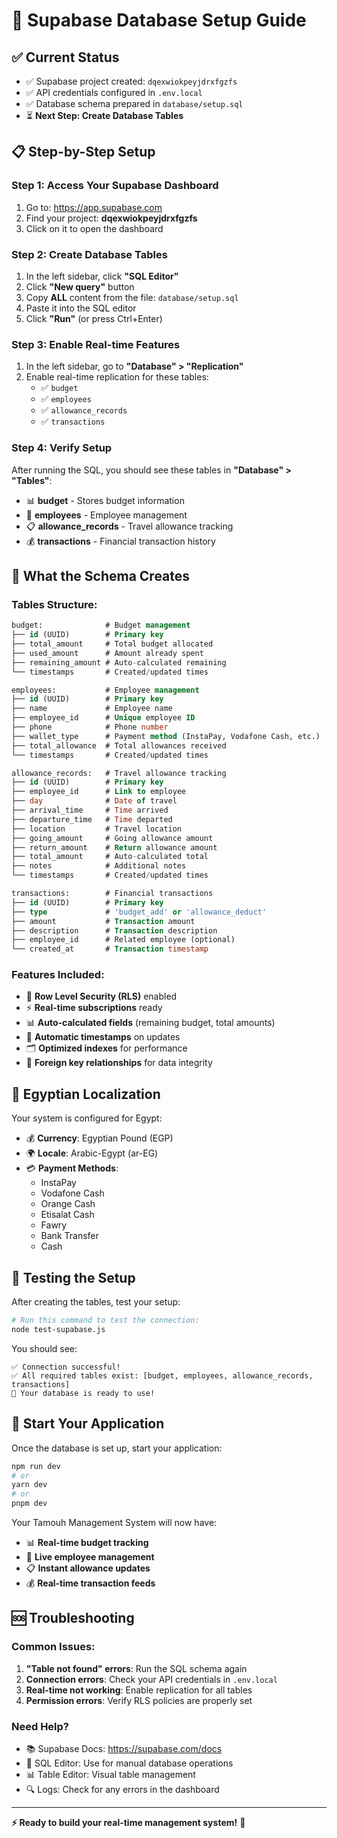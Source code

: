 # 🚀 Supabase Database Setup Guide

## ✅ **Current Status**
- ✅ Supabase project created: `dqexwiokpeyjdrxfgzfs`
- ✅ API credentials configured in `.env.local`
- ✅ Database schema prepared in `database/setup.sql`
- ⏳ **Next Step: Create Database Tables**

## 📋 **Step-by-Step Setup**

### **Step 1: Access Your Supabase Dashboard**
1. Go to: https://app.supabase.com
2. Find your project: **dqexwiokpeyjdrxfgzfs**
3. Click on it to open the dashboard

### **Step 2: Create Database Tables**
1. In the left sidebar, click **"SQL Editor"**
2. Click **"New query"** button
3. Copy **ALL** content from the file: `database/setup.sql`
4. Paste it into the SQL editor
5. Click **"Run"** (or press Ctrl+Enter)

### **Step 3: Enable Real-time Features**
1. In the left sidebar, go to **"Database" > "Replication"**
2. Enable real-time replication for these tables:
   - ✅ `budget`
   - ✅ `employees` 
   - ✅ `allowance_records`
   - ✅ `transactions`

### **Step 4: Verify Setup**
After running the SQL, you should see these tables in **"Database" > "Tables"**:
- 📊 **budget** - Stores budget information
- 👥 **employees** - Employee management 
- 📋 **allowance_records** - Travel allowance tracking
- 💰 **transactions** - Financial transaction history

## 🔧 **What the Schema Creates**

### **Tables Structure:**
```sql
budget:              # Budget management
├── id (UUID)        # Primary key
├── total_amount     # Total budget allocated
├── used_amount      # Amount already spent
├── remaining_amount # Auto-calculated remaining
└── timestamps       # Created/updated times

employees:           # Employee management
├── id (UUID)        # Primary key  
├── name             # Employee name
├── employee_id      # Unique employee ID
├── phone            # Phone number
├── wallet_type      # Payment method (InstaPay, Vodafone Cash, etc.)
├── total_allowance  # Total allowances received
└── timestamps       # Created/updated times

allowance_records:   # Travel allowance tracking
├── id (UUID)        # Primary key
├── employee_id      # Link to employee
├── day              # Date of travel
├── arrival_time     # Time arrived
├── departure_time   # Time departed  
├── location         # Travel location
├── going_amount     # Going allowance amount
├── return_amount    # Return allowance amount
├── total_amount     # Auto-calculated total
├── notes            # Additional notes
└── timestamps       # Created/updated times

transactions:        # Financial transactions
├── id (UUID)        # Primary key
├── type             # 'budget_add' or 'allowance_deduct'
├── amount           # Transaction amount
├── description      # Transaction description
├── employee_id      # Related employee (optional)
└── created_at       # Transaction timestamp
```

### **Features Included:**
- 🔐 **Row Level Security (RLS)** enabled
- ⚡ **Real-time subscriptions** ready
- 📊 **Auto-calculated fields** (remaining budget, total amounts)
- 🔄 **Automatic timestamps** on updates
- 🗂️ **Optimized indexes** for performance
- 🔗 **Foreign key relationships** for data integrity

## 🎯 **Egyptian Localization**
Your system is configured for Egypt:
- 💰 **Currency**: Egyptian Pound (EGP)
- 🌍 **Locale**: Arabic-Egypt (ar-EG)
- 💳 **Payment Methods**: 
  - InstaPay
  - Vodafone Cash
  - Orange Cash
  - Etisalat Cash
  - Fawry
  - Bank Transfer
  - Cash

## 🔬 **Testing the Setup**

After creating the tables, test your setup:

```bash
# Run this command to test the connection:
node test-supabase.js
```

You should see:
```
✅ Connection successful!
✅ All required tables exist: [budget, employees, allowance_records, transactions]
🎉 Your database is ready to use!
```

## 🚀 **Start Your Application**

Once the database is set up, start your application:

```bash
npm run dev
# or
yarn dev
# or
pnpm dev
```

Your Tamouh Management System will now have:
- 📊 **Real-time budget tracking**
- 👥 **Live employee management** 
- 📋 **Instant allowance updates**
- 💰 **Real-time transaction feeds**

## 🆘 **Troubleshooting**

### **Common Issues:**
1. **"Table not found" errors**: Run the SQL schema again
2. **Connection errors**: Check your API credentials in `.env.local`
3. **Real-time not working**: Enable replication for all tables
4. **Permission errors**: Verify RLS policies are properly set

### **Need Help?**
- 📚 Supabase Docs: https://supabase.com/docs
- 🔧 SQL Editor: Use for manual database operations
- 📊 Table Editor: Visual table management
- 🔍 Logs: Check for any errors in the dashboard

---

**⚡ Ready to build your real-time management system!** 🎉